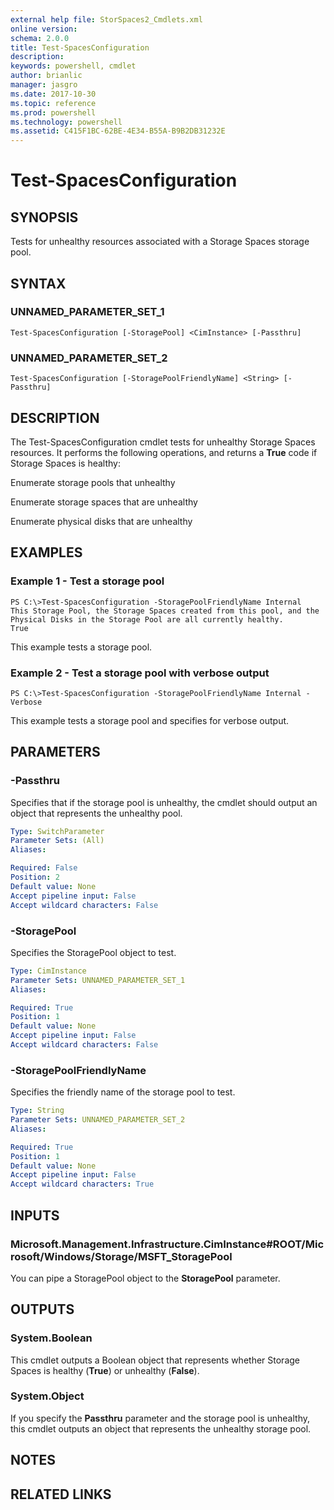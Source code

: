 ```yaml
---
external help file: StorSpaces2_Cmdlets.xml
online version: 
schema: 2.0.0
title: Test-SpacesConfiguration
description: 
keywords: powershell, cmdlet
author: brianlic
manager: jasgro
ms.date: 2017-10-30
ms.topic: reference
ms.prod: powershell
ms.technology: powershell
ms.assetid: C415F1BC-62BE-4E34-B55A-B9B2DB31232E
---
```


# Test-SpacesConfiguration

## SYNOPSIS
Tests for unhealthy resources associated with a Storage Spaces storage pool.

## SYNTAX

### UNNAMED_PARAMETER_SET_1
```
Test-SpacesConfiguration [-StoragePool] <CimInstance> [-Passthru]
```

### UNNAMED_PARAMETER_SET_2
```
Test-SpacesConfiguration [-StoragePoolFriendlyName] <String> [-Passthru]
```

## DESCRIPTION
The Test-SpacesConfiguration cmdlet tests for unhealthy Storage Spaces resources.
It performs the following operations, and returns a **True** code if Storage Spaces is healthy:

Enumerate storage pools that unhealthy

Enumerate storage spaces that are unhealthy

Enumerate physical disks that are unhealthy

## EXAMPLES

### Example 1 - Test a storage pool
```
PS C:\>Test-SpacesConfiguration -StoragePoolFriendlyName Internal
This Storage Pool, the Storage Spaces created from this pool, and the Physical Disks in the Storage Pool are all currently healthy. 
True
```

This example tests a storage pool.

### Example 2 - Test a storage pool with verbose output
```
PS C:\>Test-SpacesConfiguration -StoragePoolFriendlyName Internal -Verbose
```

This example tests a storage pool and specifies for verbose output.

## PARAMETERS

### -Passthru
Specifies that if the storage pool is unhealthy, the cmdlet should output an object that represents the unhealthy pool.

```yaml
Type: SwitchParameter
Parameter Sets: (All)
Aliases: 

Required: False
Position: 2
Default value: None
Accept pipeline input: False
Accept wildcard characters: False
```

### -StoragePool
Specifies the StoragePool object to test.

```yaml
Type: CimInstance
Parameter Sets: UNNAMED_PARAMETER_SET_1
Aliases: 

Required: True
Position: 1
Default value: None
Accept pipeline input: False
Accept wildcard characters: False
```

### -StoragePoolFriendlyName
Specifies the friendly name of the storage pool to test.

```yaml
Type: String
Parameter Sets: UNNAMED_PARAMETER_SET_2
Aliases: 

Required: True
Position: 1
Default value: None
Accept pipeline input: False
Accept wildcard characters: True
```

## INPUTS

### Microsoft.Management.Infrastructure.CimInstance#ROOT/Microsoft/Windows/Storage/MSFT_StoragePool
You can pipe a StoragePool object to the **StoragePool** parameter.

## OUTPUTS

### System.Boolean
This cmdlet outputs a Boolean object that represents whether Storage Spaces is healthy (**True**) or unhealthy (**False**).

### System.Object
If you specify the **Passthru** parameter and the storage pool is unhealthy, this cmdlet outputs an object that represents the unhealthy storage pool.

## NOTES

## RELATED LINKS


